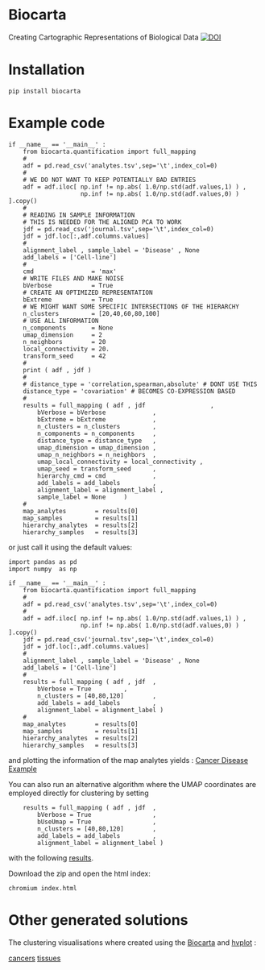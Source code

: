 # Biocarta
Creating Cartographic Representations of Biological Data
[![DOI](https://zenodo.org/badge/578172132.svg)](https://zenodo.org/badge/latestdoi/578172132)

# Installation
```
pip install biocarta
```

# Example code
```
if __name__ == '__main__' :
    from biocarta.quantification import full_mapping
    #
    adf = pd.read_csv('analytes.tsv',sep='\t',index_col=0)
    #
    # WE DO NOT WANT TO KEEP POTENTIALLY BAD ENTRIES 
    adf = adf.iloc[ np.inf != np.abs( 1.0/np.std(adf.values,1) ) ,
                    np.inf != np.abs( 1.0/np.std(adf.values,0) ) ].copy()
    #
    # READING IN SAMPLE INFORMATION
    # THIS IS NEEDED FOR THE ALIGNED PCA TO WORK
    jdf = pd.read_csv('journal.tsv',sep='\t',index_col=0)
    jdf = jdf.loc[:,adf.columns.values]
    #
    alignment_label , sample_label = 'Disease' , None
    add_labels = ['Cell-line']
    #
    cmd                = 'max'
    # WRITE FILES AND MAKE NOISE
    bVerbose           = True
    # CREATE AN OPTIMIZED REPRESENTATION
    bExtreme           = True
    # WE MIGHT WANT SOME SPECIFIC INTERSECTIONS OF THE HIERARCHY
    n_clusters         = [20,40,60,80,100]
    # USE ALL INFORMATION
    n_components       = None
    umap_dimension     = 2
    n_neighbors        = 20
    local_connectivity = 20.
    transform_seed     = 42
    #
    print ( adf , jdf )
    #
    # distance_type = 'correlation,spearman,absolute' # DONT USE THIS
    distance_type = 'covariation' # BECOMES CO-EXPRESSION BASED
    #
    results = full_mapping ( adf , jdf                  ,
        bVerbose = bVerbose             ,
        bExtreme = bExtreme             ,
        n_clusters = n_clusters         ,
        n_components = n_components     ,
        distance_type = distance_type   ,
        umap_dimension = umap_dimension ,
        umap_n_neighbors = n_neighbors  ,
        umap_local_connectivity = local_connectivity ,
        umap_seed = transform_seed      ,
        hierarchy_cmd = cmd             ,
        add_labels = add_labels         ,
        alignment_label = alignment_label ,
        sample_label = None     )
    #
    map_analytes        = results[0]
    map_samples         = results[1]
    hierarchy_analytes  = results[2]
    hierarchy_samples   = results[3]
```
or just call it using the default values:
```
import pandas as pd
import numpy  as np

if __name__ == '__main__' :
    from biocarta.quantification import full_mapping
    #
    adf = pd.read_csv('analytes.tsv',sep='\t',index_col=0)
    #
    adf = adf.iloc[ np.inf != np.abs( 1.0/np.std(adf.values,1) ) ,
                    np.inf != np.abs( 1.0/np.std(adf.values,0) ) ].copy()
    jdf = pd.read_csv('journal.tsv',sep='\t',index_col=0)
    jdf = jdf.loc[:,adf.columns.values]
    #
    alignment_label , sample_label = 'Disease' , None
    add_labels = ['Cell-line']
    #
    results = full_mapping ( adf , jdf  ,
        bVerbose = True			,
        n_clusters = [40,80,120]        ,
        add_labels = add_labels         ,
        alignment_label = alignment_label )
    #
    map_analytes        = results[0]
    map_samples         = results[1]
    hierarchy_analytes  = results[2]
    hierarchy_samples   = results[3]
```
and plotting the information of the map analytes yields :
[Cancer Disease Example](https://gist.github.com/rictjo/9cc40579914a51bffe7df442fec140f4)

You can also run an alternative algorithm where the UMAP coordinates are employed directly for clustering by setting
```
    results = full_mapping ( adf , jdf  ,
        bVerbose = True			        ,
        bUseUmap = True                 ,
        n_clusters = [40,80,120]        ,
        add_labels = add_labels         ,
        alignment_label = alignment_label )
```
with the following [results](https://rictjo.github.io/?https://gist.githubusercontent.com/rictjo/8be5b5a9cc7f06ea7455d6c6ecc11ad8/raw/e00ea663a1218718f542744a939e0b05c604e8ab/index.html).

Download the zip and open the html index:
```
chromium index.html
```

# Other generated solutions

The clustering visualisations where created using the [Biocarta](https://pypi.org/project/biocarta/) and [hvplot](https://pypi.org/project/hvplot/) :

[cancers](https://rictjo.github.io/?https://gist.githubusercontent.com/rictjo/feaa14d3c83cb84ebc23b89662e0702c/raw/19032d8653e35f0be32212ea73ae57a69d50004c/index.html)
[tissues](https://rictjo.github.io/?https://gist.githubusercontent.com/rictjo/5e760b8c4fd3da4842813a4a0cea422c/raw/caa18f0391dc389fb8fc56ae8ac2bc4f7046a939/index.html)


